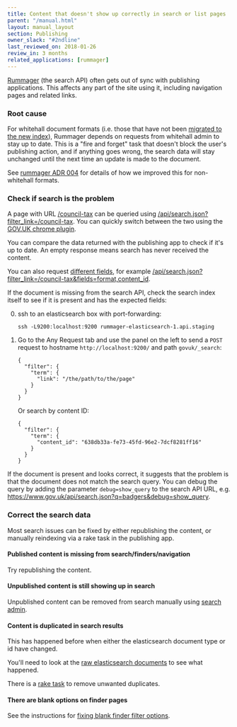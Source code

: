 ```yaml
---
title: Content that doesn't show up correctly in search or list pages
parent: "/manual.html"
layout: manual_layout
section: Publishing
owner_slack: "#2ndline"
last_reviewed_on: 2018-01-26
review_in: 3 months
related_applications: [rummager]
---
```


[Rummager](/apps/rummager.html) (the search API) often gets out of sync with
publishing applications. This affects any part of the site using it, including
navigation pages and related links.

### Root cause

For whitehall document formats (i.e. those that have not been [migrated to the
new index](https://github.com/alphagov/rummager/blob/master/config/govuk_index/migrated_formats.yaml)),
Rummager depends on requests from whitehall admin to stay up to date. This is a
"fire and forget" task that doesn't block the user's publishing action, and if
anything goes wrong, the search data will stay unchanged until the next time an
update is made to the document.

See [rummager ADR 004](https://github.com/alphagov/rummager/blob/master/doc/arch/adr-004-transition-mainstream-to-publishing-api-index.md)
for details of how we improved this for non-whitehall formats.

### Check if search is the problem

A page with URL [/council-tax](https://www.gov.uk/council-tax) can be queried using [/api/search.json?filter_link=/council-tax](https://www.gov.uk/api/search.json?filter_link=/council-tax). You can quickly
switch between the two using the [GOV.UK chrome
plugin](https://github.com/alphagov/govuk-toolkit-chrome).

You can compare the data returned with the publishing app to check if it's up
to date. An empty response means search has never received the content.

You can also request [different fields](/apis/search/fields.html), for example
[/api/search.json?filter_link=/council-tax&fields=format,content_id](https://www.gov.uk/api/search.json?filter_link=/council-tax&fields=format,content_id).

If the document is missing from the search API, check the search index itself to
see if it is present and has the expected fields:

0. ssh to an elasticsearch box with port-forwarding:

    ```
    ssh -L9200:localhost:9200 rummager-elasticsearch-1.api.staging
    ```

0. Go to the Any Request tab and use the panel on the left to send a `POST`
request to hostname `http://localhost:9200/` and path `govuk/_search`:

    ```
    {
      "filter": {
        "term": {
          "link": "/the/path/to/the/page"
        }
      }
    }
    ```

    Or search by content ID:

    ```
    {
      "filter": {
        "term": {
          "content_id": "638db33a-fe73-45fd-96e2-7dcf8281ff16"
        }
      }
    }
    ```

If the document is present and looks correct, it suggests that the problem is
that the document does not match the search query. You can debug the query by
adding the parameter `debug=show_query` to the search API URL, e.g.
<https://www.gov.uk/api/search.json?q=badgers&debug=show_query>.

### Correct the search data

Most search issues can be fixed by either republishing the content, or manually
reindexing via a rake task in the publishing app.

#### Published content is missing from search/finders/navigation

Try republishing the content.

#### Unpublished content is still showing up in search

Unpublished content can be removed from search manually using [search admin](https://search-admin.publishing.service.gov.uk/).

#### Content is duplicated in search results

This has happened before when either the elasticsearch document type or id
have changed.

You'll need to look at the [raw elasticsearch documents](https://docs.publishing.service.gov.uk/manual/alerts/elasticsearch-cluster-health.html#view-a-live-dashboard) to see what happened.

There is a [rake task](https://github.com/alphagov/rummager/blob/master/lib/tasks/delete.rake)
to remove unwanted duplicates.

#### There are blank options on finder pages

See the instructions for [fixing blank finder filter options](fix-blank-finder-filter-options.html).

